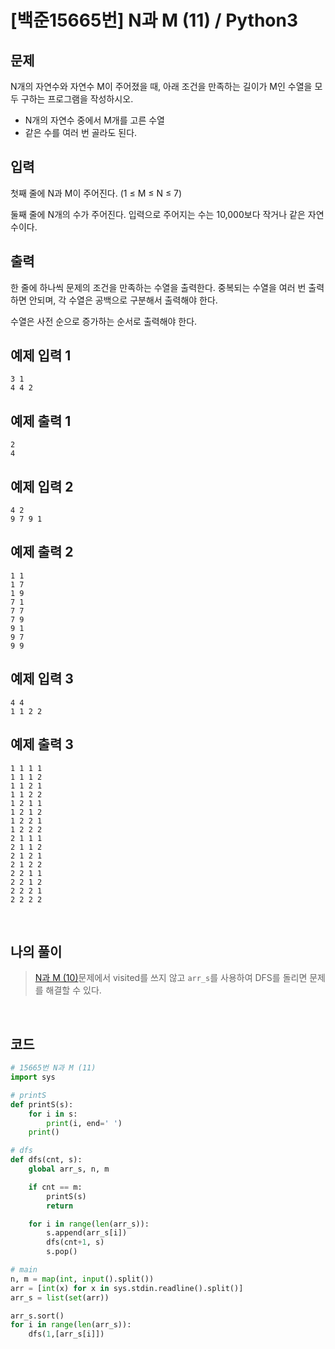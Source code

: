 # [백준15665번] N과 M (11) / Python3

## 문제

N개의 자연수와 자연수 M이 주어졌을 때, 아래 조건을 만족하는 길이가 M인 수열을 모두 구하는 프로그램을 작성하시오.

- N개의 자연수 중에서 M개를 고른 수열
- 같은 수를 여러 번 골라도 된다.

## 입력

첫째 줄에 N과 M이 주어진다. (1 ≤ M ≤ N ≤ 7)

둘째 줄에 N개의 수가 주어진다. 입력으로 주어지는 수는 10,000보다 작거나 같은 자연수이다.

## 출력

한 줄에 하나씩 문제의 조건을 만족하는 수열을 출력한다. 중복되는 수열을 여러 번 출력하면 안되며, 각 수열은 공백으로 구분해서 출력해야 한다.

수열은 사전 순으로 증가하는 순서로 출력해야 한다.

## 예제 입력 1 

```
3 1
4 4 2
```

## 예제 출력 1 

```
2
4
```

## 예제 입력 2 

```
4 2
9 7 9 1
```

## 예제 출력 2 

```
1 1
1 7
1 9
7 1
7 7
7 9
9 1
9 7
9 9
```

## 예제 입력 3 

```
4 4
1 1 2 2
```

## 예제 출력 3 

```
1 1 1 1
1 1 1 2
1 1 2 1
1 1 2 2
1 2 1 1
1 2 1 2
1 2 2 1
1 2 2 2
2 1 1 1
2 1 1 2
2 1 2 1
2 1 2 2
2 2 1 1
2 2 1 2
2 2 2 1
2 2 2 2
```

<br>

## 나의 풀이

> [N과 M (10)](https://hooongs.tistory.com/214)문제에서 visited를 쓰지 않고 `arr_s`를 사용하여 DFS를 돌리면 문제를 해결할 수 있다.

<br>

## 코드

```python
# 15665번 N과 M (11)
import sys

# printS
def printS(s):
    for i in s:
        print(i, end=' ')
    print()

# dfs
def dfs(cnt, s):
    global arr_s, n, m

    if cnt == m:
        printS(s)
        return

    for i in range(len(arr_s)):
        s.append(arr_s[i])
        dfs(cnt+1, s)
        s.pop()

# main
n, m = map(int, input().split())
arr = [int(x) for x in sys.stdin.readline().split()]
arr_s = list(set(arr))

arr_s.sort()
for i in range(len(arr_s)):
    dfs(1,[arr_s[i]])

```


